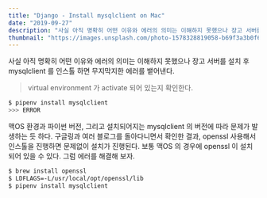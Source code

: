 ```yaml
---
title: "Django - Install mysqlclient on Mac"
date: "2019-09-27"
description: "사실 아직 명확히 어떤 이유와 에러의 의미는 이해하지 못했으나 장고 서버를 설치 후 mysqlclient 를 인스톨 하면 무지막지한 에러를 뱉어낸다."
thumbnail: "https://images.unsplash.com/photo-1578328819058-b69f3a3b0f6b?ixlib=rb-1.2.1&ixid=eyJhcHBfaWQiOjEyMDd9&auto=format&fit=crop&w=1267&q=80"
---
```


사실 아직 명확히 어떤 이유와 에러의 의미는 이해하지 못했으나 장고 서버를 설치 후 mysqlclient 를 인스톨 하면 무지막지한 에러를 뱉어낸다.

> virtual environment 가 activate 되어 있는지 확인한다.

```bash
$ pipenv install mysqlclient
>>> ERROR
```

맥OS 환경과 파이썬 버전, 그리고 설치되어지는 mysqlclient 의 버전에 따라 문제가 발생하는 듯 하다. 구글링과 여러 블로그를 돌아다니면서 확인한 결과, openssl 사용해서 인스톨을 진행하면 문제없이 설치가 진행된다. 보통 맥OS 의 경우에 openssl 이 설치 되어 있을 수 있다. 그럼 에러를 해결해 보자.

```bash
$ brew install openssl
$ LDFLAGS=-L/usr/local/opt/openssl/lib
$ pipenv install mysqlclient
```
